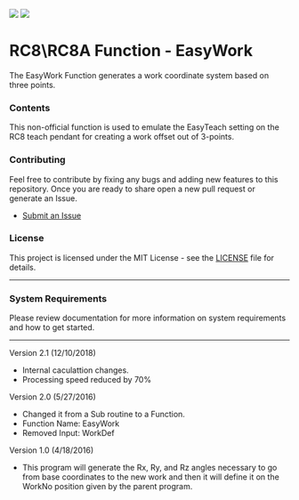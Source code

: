 ![](https://img.shields.io/cocoapods/l/AFNetworking.svg)
![](https://img.shields.io/badge/support%20level-vendor-green.svg)

# RC8\RC8A Function - EasyWork

The EasyWork Function generates a work coordinate system based on three points.

### Contents

This non-official function is used to emulate the EasyTeach setting on the RC8 teach pendant for creating a work offset out of 3-points.

### Contributing 

Feel free to contribute by fixing any bugs and adding new features to this repository. Once you are ready to share open a new pull request or generate an Issue. 
- [Submit an Issue](https://github.com/DENSO-2DLab/RC8_Function-EasyWork/issues)

### License
This project is licensed under the MIT License - see the [LICENSE](LICENSE) file for details.

---

### System Requirements

Please review documentation for more information on system requirements and how to get started.

---

Version 2.1 (12/10/2018) 
- Internal caculattion changes. 
- Processing speed reduced by 70%

Version 2.0 (5/27/2016)
- Changed it from a Sub routine to a Function. 
- Function Name: EasyWork
- Removed Input: WorkDef

Version 1.0 (4/18/2016)
- This program will generate the Rx, Ry, and Rz angles necessary to go from base coordinates to the new work and then it will define it on the WorkNo position given by the parent program.
